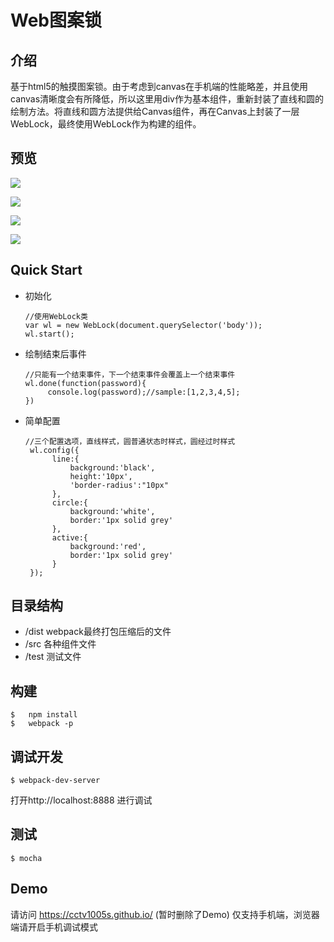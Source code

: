 # Web图案锁

## 介绍

基于html5的触摸图案锁。由于考虑到canvas在手机端的性能略差，并且使用canvas清晰度会有所降低，所以这里用div作为基本组件，重新封装了直线和圆的绘制方法。将直线和圆方法提供给Canvas组件，再在Canvas上封装了一层WebLock，最终使用WebLock作为构建的组件。

## 预览
![](http://upload-images.jianshu.io/upload_images/1806609-e046b457819ff4b9.png?imageMogr2/auto-orient/strip%7CimageView2/2/w/1240)


![](http://upload-images.jianshu.io/upload_images/1806609-78128ea6ec1461ca.png?imageMogr2/auto-orient/strip%7CimageView2/2/w/1240)

![](http://upload-images.jianshu.io/upload_images/1806609-1752113f6cb732fb.png?imageMogr2/auto-orient/strip%7CimageView2/2/w/1240)


![](http://upload-images.jianshu.io/upload_images/1806609-fb38507d566416f5.png?imageMogr2/auto-orient/strip%7CimageView2/2/w/1240)


## Quick Start

- 初始化

      //使用WebLock类
      var wl = new WebLock(document.querySelector('body'));
      wl.start();

- 绘制结束后事件
      
      //只能有一个结束事件，下一个结束事件会覆盖上一个结束事件
      wl.done(function(password){ 
           console.log(password);//sample:[1,2,3,4,5];
      })

- 简单配置
      
      //三个配置选项，直线样式，圆普通状态时样式，圆经过时样式
       wl.config({
            line:{
                background:'black',
                height:'10px',
                'border-radius':"10px"
            },
            circle:{
                background:'white',
                border:'1px solid grey'
            },
            active:{
                background:'red',
                border:'1px solid grey'
            }
       });

## 目录结构
 - /dist webpack最终打包压缩后的文件
 - /src 各种组件文件
 - /test 测试文件

## 构建
    
    $   npm install 
    $   webpack -p

## 调试开发
    
    $ webpack-dev-server

打开http://localhost:8888 进行调试

## 测试

    $ mocha     

## Demo

请访问 https://cctv1005s.github.io/ (暂时删除了Demo)
仅支持手机端，浏览器端请开启手机调试模式



























